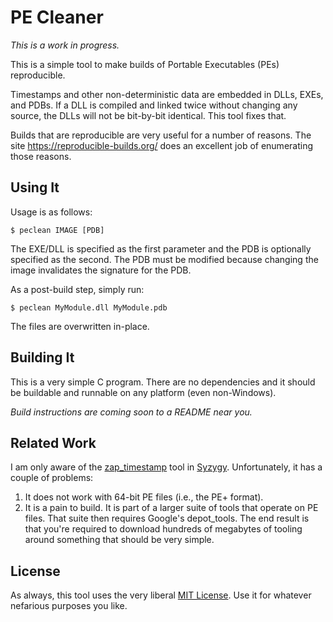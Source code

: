 # PE Cleaner

*This is a work in progress.*

This is a simple tool to make builds of Portable Executables (PEs) reproducible.

Timestamps and other non-deterministic data are embedded in DLLs, EXEs, and
PDBs. If a DLL is compiled and linked twice without changing any source, the
DLLs will not be bit-by-bit identical. This tool fixes that.

Builds that are reproducible are very useful for a number of reasons. The site
https://reproducible-builds.org/ does an excellent job of enumerating those
reasons.

## Using It

Usage is as follows:

    $ peclean IMAGE [PDB]

The EXE/DLL is specified as the first parameter and the PDB is optionally
specified as the second. The PDB must be modified because changing the image
invalidates the signature for the PDB.

As a post-build step, simply run:

    $ peclean MyModule.dll MyModule.pdb

The files are overwritten in-place.

## Building It

This is a very simple C program. There are no dependencies and it should be
buildable and runnable on any platform (even non-Windows).

*Build instructions are coming soon to a README near you.*

## Related Work

I am only aware of the [zap_timestamp][] tool in [Syzygy][]. Unfortunately, it
has a couple of problems:

 1. It does not work with 64-bit PE files (i.e., the PE+ format).
 2. It is a pain to build. It is part of a larger suite of tools that operate on
    PE files. That suite then requires Google's depot_tools. The end result is
    that you're required to download hundreds of megabytes of tooling around
    something that should be very simple.

[zap_timestamp]: https://github.com/google/syzygy/tree/master/syzygy/zap_timestamp
[Syzygy]: https://github.com/google/syzygy

## License

As always, this tool uses the very liberal [MIT License](/LICENSE). Use it for
whatever nefarious purposes you like.
